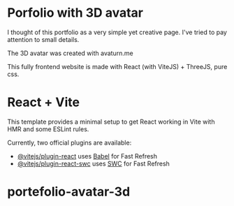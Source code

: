 # Porfolio with 3D avatar

I thought of this portfolio as a very simple yet creative page. I've tried to pay attention to small details.

The 3D avatar was created with avaturn.me

This fully frontend website is made with React (with ViteJS) + ThreeJS, pure css.

# React + Vite

This template provides a minimal setup to get React working in Vite with HMR and some ESLint rules.

Currently, two official plugins are available:

- [@vitejs/plugin-react](https://github.com/vitejs/vite-plugin-react/blob/main/packages/plugin-react/README.md) uses [Babel](https://babeljs.io/) for Fast Refresh
- [@vitejs/plugin-react-swc](https://github.com/vitejs/vite-plugin-react-swc) uses [SWC](https://swc.rs/) for Fast Refresh
# portefolio-avatar-3d
